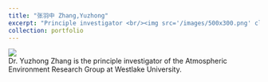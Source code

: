 ```yaml
---
title: "张羽中 Zhang,Yuzhong"
excerpt: "Principle investigator <br/><img src='/images/500x300.png' class='rounded-corners'>"
collection: portfolio
---
```

<img src='/images/500x300.png' class='rounded-corners'>
<br/>Dr. Yuzhong Zhang is the principle investigator of the Atmospheric Environment Research Group at Westlake University.<br/>


